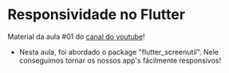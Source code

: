 # Responsividade no Flutter

Material da aula #01 do [canal do youtube](https://www.youtube.com/channel/UCIPQiNyFKC7j7lM-4pni0UQ)!

- Nesta aula, foi abordado o package "flutter_screenutil". Nele conseguimos tornar os nossos app's fácilmente responsivos!
